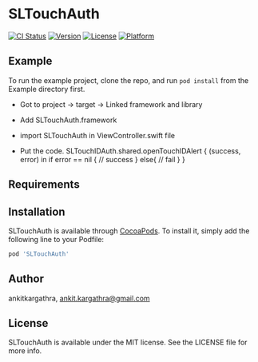 # SLTouchAuth

[![CI Status](https://img.shields.io/travis/ankitkargathra/SLTouchAuth.svg?style=flat)](https://travis-ci.org/ankitkargathra/SLTouchAuth)
[![Version](https://img.shields.io/cocoapods/v/SLTouchAuth.svg?style=flat)](https://cocoapods.org/pods/SLTouchAuth)
[![License](https://img.shields.io/cocoapods/l/SLTouchAuth.svg?style=flat)](https://cocoapods.org/pods/SLTouchAuth)
[![Platform](https://img.shields.io/cocoapods/p/SLTouchAuth.svg?style=flat)](https://cocoapods.org/pods/SLTouchAuth)

## Example

To run the example project, clone the repo, and run `pod install` from the Example directory first.

- Got to project -> target -> Linked framework and library
- Add SLTouchAuth.framework
- import SLTouchAuth in ViewController.swift file

- Put the code.
SLTouchIDAuth.shared.openTouchIDAlert { (success, error) in
if error == nil {
// success
} else{
 // fail
}
}

## Requirements

## Installation

SLTouchAuth is available through [CocoaPods](https://cocoapods.org). To install
it, simply add the following line to your Podfile:

```ruby
pod 'SLTouchAuth'
```

## Author

ankitkargathra, ankit.kargathra@gmail.com

## License

SLTouchAuth is available under the MIT license. See the LICENSE file for more info.
